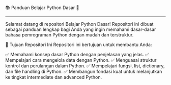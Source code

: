 📚 Panduan Belajar Python Dasar 🐍

----

Selamat datang di repositori Belajar Python Dasar! Repositori ini dibuat sebagai panduan lengkap bagi Anda yang ingin memahami dasar-dasar bahasa pemrograman Python dengan mudah dan terstruktur.

🎯 Tujuan Repositori Ini
Repositori ini bertujuan untuk membantu Anda:

✅ Memahami konsep dasar Python dengan penjelasan yang jelas.
✅ Mempelajari cara mengelola data dengan Python.
✅ Menguasai struktur kontrol dan perulangan dalam Python.
✅ Mempelajari fungsi, list, dictionary, dan file handling di Python.
✅ Membangun fondasi kuat untuk melanjutkan ke tingkat intermediate dan advanced Python.
